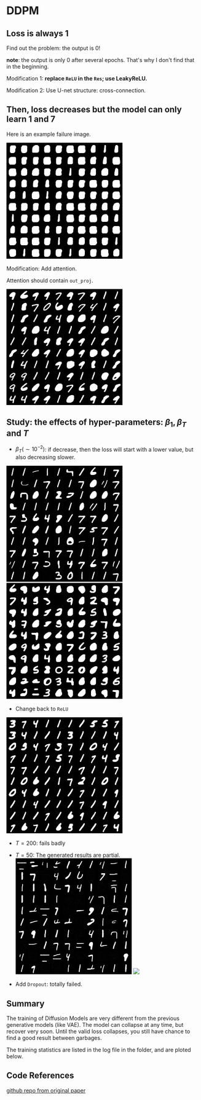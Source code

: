 # DDPM

## Loss is always 1
Find out the problem: the output is 0! 

**note**: the output is only 0 after several epochs. That's why I don't find that in the beginning.

Modification 1: **replace `ReLU` in the `Res`; use LeakyReLU.**

Modification 2: Use U-net structure: cross-connection.

## Then, loss decreases but the model can only learn 1 and 7

Here is an example failure image.

![](./docs/example_failure.png)


Modification: Add attention.

Attention should contain `out_proj`.

![](./docs/best_1.png)

## Study: the effects of hyper-parameters: $\beta_1,\beta_T$ and $T$

- $\beta_T(\sim 10^{-2})$: if decrease, then the loss will start with a lower value, but also decreasing slower.

![](./docs/best_exp1_1.png)
![](./docs/best_exp1_2.png)

- Change back to `ReLU`

![](./docs/best_exp1_3.png)

- $T=200$: fails badly
- $T=50$: The generated results are partial.
![](./docs/exp2_1.png)
![](./docs/best_exp2.png)

- Add `Dropout`: totally failed.

## Summary

The training of Diffusion Models are very different from the previous generative models (like VAE). The model can collapse at any time, but recover very soon. Until the valid loss collapses, you still have chance to find a good result between garbages.

The training statistics are listed in the log file in the folder, and are ploted below.


## Code References

[github repo from original paper](https://github.com/hojonathanho/diffusion)